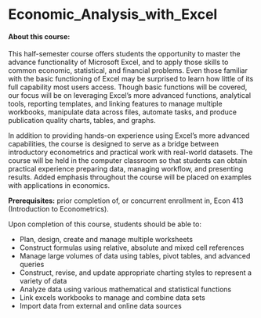 # Economic_Analysis_with_Excel

#### About this course:
This half-semester course offers students the opportunity to master the advance functionality of Microsoft Excel, and to apply those skills to common economic, statistical, and financial problems. Even those familiar with the basic functioning of Excel may be surprised to learn how little of its full capability most users access. Though basic functions will be covered, our focus will be on leveraging Excel’s more advanced functions, analytical tools, reporting templates, and linking features to manage multiple workbooks, manipulate data across files, automate tasks, and produce publication quality charts, tables, and graphs.

In addition to providing hands-on experience using Excel’s more advanced capabilities, the course is designed to serve as a bridge between introductory econometrics and practical work with real-world datasets. The course will be held in the computer classroom so that students can obtain practical experience preparing data, managing workflow, and presenting results. Added emphasis throughout the course will be placed on examples with applications in economics.

**Prerequisites:** prior completion of, or concurrent enrollment in, Econ 413 (Introduction to Econometrics).

Upon completion of this course, students should be able to:

- Plan, design, create and manage multiple worksheets  
- Construct formulas using relative, absolute and mixed cell references  
- Manage large volumes of data using tables, pivot tables, and advanced queries  
- Construct, revise, and update appropriate charting styles to represent a variety of data  
- Analyze data using various mathematical and statistical functions  
- Link excels workbooks to manage and combine data sets  
- Import data from external and online data sources  
